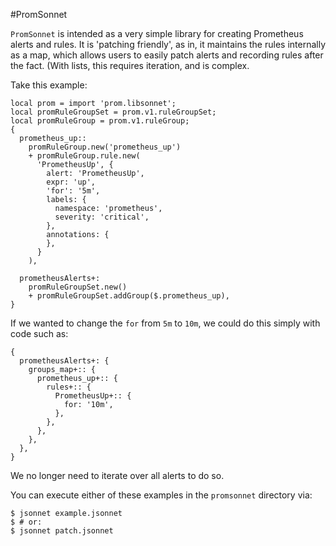 #PromSonnet

`PromSonnet` is intended as a very simple library for creating Prometheus
alerts and rules. It is 'patching friendly', as in, it maintains the
rules internally as a map, which allows users to easily patch alerts and
recording rules after the fact. (With lists, this requires iteration, and
is complex.

Take this example:

```
local prom = import 'prom.libsonnet';
local promRuleGroupSet = prom.v1.ruleGroupSet;
local promRuleGroup = prom.v1.ruleGroup;
{
  prometheus_up::
    promRuleGroup.new('prometheus_up')
    + promRuleGroup.rule.new(
      'PrometheusUp', {
        alert: 'PrometheusUp',
        expr: 'up',
        'for': '5m',
        labels: {
          namespace: 'prometheus',
          severity: 'critical',
        },
        annotations: {
        },
      }
    ),

  prometheusAlerts+:
    promRuleGroupSet.new()
    + promRuleGroupSet.addGroup($.prometheus_up),
}
```

If we wanted to change the `for` from `5m` to `10m`, we could do this
simply with code such as:

```
{
  prometheusAlerts+: {
    groups_map+:: {
      prometheus_up+:: {
        rules+:: {
          PrometheusUp+:: {
            for: '10m',
          },
        },
      },
    },
  },
}
```

We no longer need to iterate over all alerts to do so.

You can execute either of these examples in the `promsonnet` directory
via:
```
$ jsonnet example.jsonnet
$ # or:
$ jsonnet patch.jsonnet
```
